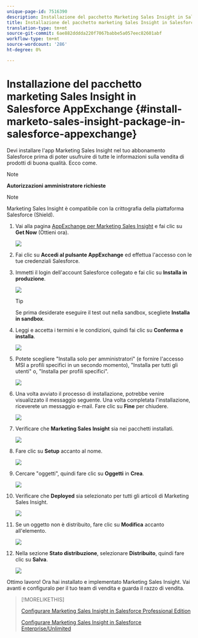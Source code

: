 ```yaml
---
unique-page-id: 7516390
description: Installazione del pacchetto Marketing Sales Insight in Salesforce  AppExchange - Marketo Docs - Documentazione del prodotto
title: Installazione del pacchetto marketing Sales Insight in Salesforce  AppExchange
translation-type: tm+mt
source-git-commit: 6ae882dddda220f7067babbe5a057eec82601abf
workflow-type: tm+mt
source-wordcount: '286'
ht-degree: 0%

---
```



# Installazione del pacchetto marketing Sales Insight in Salesforce  AppExchange {#install-marketo-sales-insight-package-in-salesforce-appexchange}

Devi installare l&#39;app Marketing Sales Insight nel tuo abbonamento Salesforce prima di poter usufruire di tutte le informazioni sulla vendita di prodotti di buona qualità. Ecco come.

>[!NOTE]
>
>**Autorizzazioni amministratore richieste**

>[!NOTE]
>
>Marketing Sales Insight è compatibile con la crittografia della piattaforma Salesforce (Shield).

1. Vai alla pagina [ AppExchange per Marketing Sales Insight](https://appexchange.salesforce.com/listingDetail?listingId=a0N30000001SVZmEAO) e fai clic su **Get Now** (Ottieni ora).

   ![](assets/one.png)

1. Fai clic su **Accedi al pulsante AppExchange** ed effettua l&#39;accesso con le tue credenziali Salesforce.

1. Immetti il login dell&#39;account Salesforce collegato e fai clic su **Installa in produzione**.

   ![](assets/three.png)

   >[!TIP]
   >
   >Se prima desiderate eseguire il test out nella sandbox, scegliete **Installa in sandbox**.

1. Leggi e accetta i termini e le condizioni, quindi fai clic su **Conferma e installa**.

   ![](assets/four.png)

1. Potete scegliere &quot;Installa solo per amministratori&quot; (e fornire l&#39;accesso MSI a profili specifici in un secondo momento), &quot;Installa per tutti gli utenti&quot; o, &quot;Installa per profili specifici&quot;.

   ![](assets/five.png)

1. Una volta avviato il processo di installazione, potrebbe venire visualizzato il messaggio seguente. Una volta completata l&#39;installazione, riceverete un messaggio e-mail. Fare clic su **Fine** per chiudere.

   ![](assets/six.png)

1. Verificare che **Marketing Sales Insight** sia nei pacchetti installati.

   ![](assets/seven.png)

1. Fare clic su **Setup** accanto al nome.

   ![](assets/image2015-5-22-14-3a40-3a39.png)

1. Cercare &quot;oggetti&quot;, quindi fare clic su **Oggetti** in **Crea**.

   ![](assets/image2015-5-22-14-3a42-3a7.png)

1. Verificare che **Deployed** sia selezionato per tutti gli articoli di Marketing Sales Insight.

   ![](assets/image2015-5-27-16-3a15-3a58.png)

1. Se un oggetto non è distribuito, fare clic su **Modifica** accanto all&#39;elemento.

   ![](assets/image2014-9-24-17-3a23-3a45.png)

1. Nella sezione **Stato distribuzione**, selezionare **Distribuito**, quindi fare clic su **Salva**.

   ![](assets/image2014-9-24-17-3a24-3a0.png)

Ottimo lavoro! Ora hai installato e implementato Marketing Sales Insight. Vai avanti e configuralo per il tuo team di vendita e guarda il razzo di vendita.

>[!MORELIKETHIS]
>
>[Configurare Marketing Sales Insight in Salesforce Professional Edition](/help/marketo/product-docs/marketo-sales-insight/msi-for-salesforce/configuration/configure-marketo-sales-insight-in-salesforce-professional-edition.md)
>
>[Configurare Marketing Sales Insight in Salesforce Enterprise/Unlimited](/help/marketo/product-docs/marketo-sales-insight/msi-for-salesforce/configuration/configure-marketo-sales-insight-in-salesforce-enterprise-unlimited.md)
